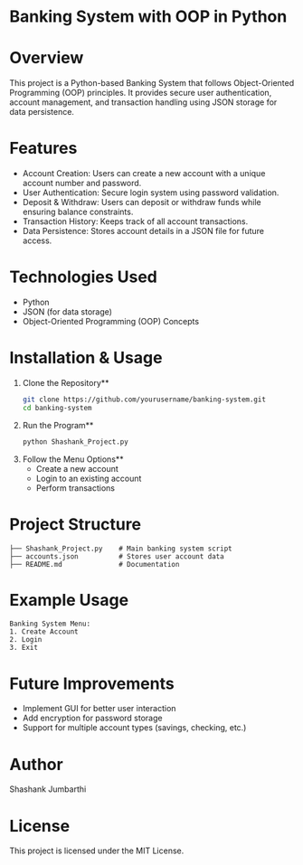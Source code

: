 # Banking System with OOP in Python

# Overview
This project is a Python-based Banking System that follows Object-Oriented Programming (OOP) principles. It provides secure user authentication, account management, and transaction handling using JSON storage for data persistence.

# Features
- Account Creation: Users can create a new account with a unique account number and password.
- User Authentication: Secure login system using password validation.
- Deposit & Withdraw: Users can deposit or withdraw funds while ensuring balance constraints.
- Transaction History: Keeps track of all account transactions.
- Data Persistence: Stores account details in a JSON file for future access.

# Technologies Used
- Python
- JSON (for data storage)
- Object-Oriented Programming (OOP) Concepts

# Installation & Usage
1. Clone the Repository**
   ```bash
   git clone https://github.com/yourusername/banking-system.git
   cd banking-system
   ```
2. Run the Program**
   ```bash
   python Shashank_Project.py
   ```
3. Follow the Menu Options**
   - Create a new account
   - Login to an existing account
   - Perform transactions

# Project Structure
```
├── Shashank_Project.py    # Main banking system script
├── accounts.json          # Stores user account data
├── README.md              # Documentation
```

# Example Usage
```
Banking System Menu:
1. Create Account
2. Login
3. Exit
```

# Future Improvements
- Implement GUI for better user interaction
- Add encryption for password storage
- Support for multiple account types (savings, checking, etc.)

# Author
Shashank Jumbarthi

# License
This project is licensed under the MIT License.
